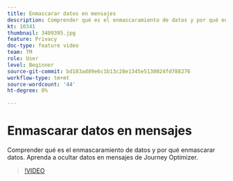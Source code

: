 ```yaml
---
title: Enmascarar datos en mensajes
description: Comprender qué es el enmascaramiento de datos y por qué enmascarar datos. Aprenda a ocultar datos en mensajes de Journey Optimizer.
kt: 10341
thumbnail: 3409395.jpg
feature: Privacy
doc-type: feature video
team: TM
role: User
level: Beginner
source-git-commit: bd183ad89e6c1b13c28e1345e5130024fd788276
workflow-type: tm+mt
source-wordcount: '44'
ht-degree: 0%

---
```



# Enmascarar datos en mensajes

Comprender qué es el enmascaramiento de datos y por qué enmascarar datos. Aprenda a ocultar datos en mensajes de Journey Optimizer.

>[!VIDEO](https://video.tv.adobe.com/v/3409395?quality=12)